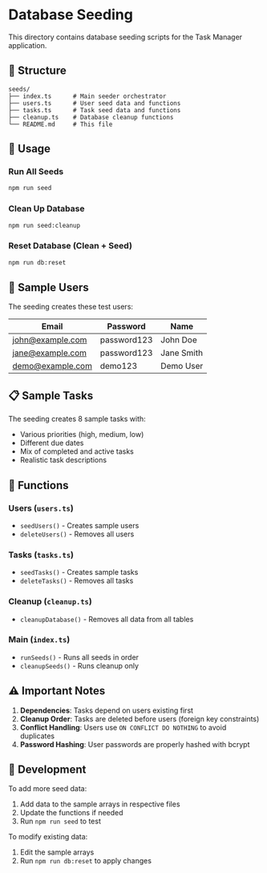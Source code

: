 # Database Seeding

This directory contains database seeding scripts for the Task Manager application.

## 📁 Structure

```
seeds/
├── index.ts      # Main seeder orchestrator
├── users.ts      # User seed data and functions
├── tasks.ts      # Task seed data and functions
├── cleanup.ts    # Database cleanup functions
└── README.md     # This file
```

## 🚀 Usage

### Run All Seeds

```bash
npm run seed
```

### Clean Up Database

```bash
npm run seed:cleanup
```

### Reset Database (Clean + Seed)

```bash
npm run db:reset
```

## 👥 Sample Users

The seeding creates these test users:

| Email            | Password    | Name       |
| ---------------- | ----------- | ---------- |
| john@example.com | password123 | John Doe   |
| jane@example.com | password123 | Jane Smith |
| demo@example.com | demo123     | Demo User  |

## 📋 Sample Tasks

The seeding creates 8 sample tasks with:

- Various priorities (high, medium, low)
- Different due dates
- Mix of completed and active tasks
- Realistic task descriptions

## 🔧 Functions

### Users (`users.ts`)

- `seedUsers()` - Creates sample users
- `deleteUsers()` - Removes all users

### Tasks (`tasks.ts`)

- `seedTasks()` - Creates sample tasks
- `deleteTasks()` - Removes all tasks

### Cleanup (`cleanup.ts`)

- `cleanupDatabase()` - Removes all data from all tables

### Main (`index.ts`)

- `runSeeds()` - Runs all seeds in order
- `cleanupSeeds()` - Runs cleanup only

## ⚠️ Important Notes

1. **Dependencies**: Tasks depend on users existing first
2. **Cleanup Order**: Tasks are deleted before users (foreign key constraints)
3. **Conflict Handling**: Users use `ON CONFLICT DO NOTHING` to avoid duplicates
4. **Password Hashing**: User passwords are properly hashed with bcrypt

## 🎯 Development

To add more seed data:

1. Add data to the sample arrays in respective files
2. Update the functions if needed
3. Run `npm run seed` to test

To modify existing data:

1. Edit the sample arrays
2. Run `npm run db:reset` to apply changes
